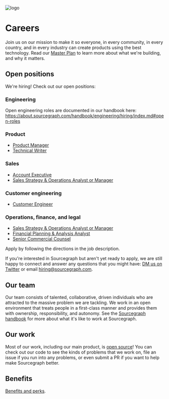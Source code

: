 ![logo](https://sourcegraph.com/.assets/img/sourcegraph-light-head-logo.svg)

# Careers

Join us on our mission to make it so everyone, in every community, in every country, and in every industry can create products using the best technology. Read our [Master Plan](https://about.sourcegraph.com/plan) to learn more about what we're building, and why it matters.

## Open positions

We're hiring! Check out our open positions:

### Engineering

Open engineering roles are documented in our handbook here:
https://about.sourcegraph.com/handbook/engineering/hiring/index.md#open-roles

### Product

- [Product Manager](https://about.sourcegraph.com/handbook/product/roles/product_manager)
- [Technical Writer](https://about.sourcegraph.com/handbook/product/roles/technical_writer)

### Sales

- [Account Executive](https://github.com/sourcegraph/careers/blob/master/job-descriptions/account-executive.md)
- [Sales Strategy & Operations Analyst or Manager](https://github.com/sourcegraph/careers/blob/master/job-descriptions/gtm-sales-operations.md)

### Customer engineering

- [Customer Engineer](https://github.com/sourcegraph/careers/blob/master/job-descriptions/customer-engineer.md)

### Operations, finance, and legal

- [Sales Strategy & Operations Analyst or Manager](https://github.com/sourcegraph/careers/blob/master/job-descriptions/gtm-sales-operations.md)
- [Financial Planning & Analysis Analyst](https://github.com/sourcegraph/careers/blob/master/job-descriptions/financial-planning-analysis.md)
- [Senior Commercial Counsel](https://github.com/sourcegraph/careers/blob/master/job-descriptions/senior-commercial-counsel.md)

Apply by following the directions in the job description.

If you're interested in Sourcegraph but aren't yet ready to apply, we are still happy to connect and answer any questions that you might have: [DM us on Twitter](https://twitter.com/srcgraph) or email hiring@sourcegraph.com.

## Our team

Our team consists of talented, collaborative, driven individuals who are attracted to the massive problem we are tackling. We work in an open environment that treats people in a first-class manner and provides them with ownership, responsibility, and autonomy. See the [Sourcegraph handbook](https://about.sourcegraph.com/handbook) for more about what it's like to work at Sourcegraph.

## Our work

Most of our work, including our main product, is [open source](https://github.com/sourcegraph)! You can check out our code to see the kinds of problems that we work on, file an issue if you run into any problems, or even submit a PR if you want to help make Sourcegraph better.

## Benefits

[Benefits and perks](https://about.sourcegraph.com/handbook/people-ops/benefits-and-perks).
